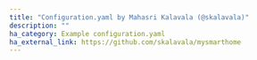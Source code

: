 ```yaml
---
title: "Configuration.yaml by Mahasri Kalavala (@skalavala)"
description: ""
ha_category: Example configuration.yaml
ha_external_link: https://github.com/skalavala/mysmarthome
---
```

